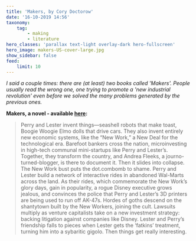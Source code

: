 ```yaml
---
title: 'Makers, by Cory Doctorow'
date: '16-10-2019 14:56'
taxonomy:
    tag:
        - making
        - literature
hero_classes: 'parallax text-light overlay-dark hero-fullscreen'
hero_image: makers-US-cover-large.jpg
show_sidebar: false
feed:
    limit: 10
---
```


*I said a couple times: there are (at least) two books called 'Makers'. People usually read the wrong one, one trying to promote a 'new industrial revolution' even before we solved the many problems generated by the previous ones.*

**Makers, a novel - available [here](https://craphound.com/makers/about/):**

> Perry and Lester invent things—seashell robots that make toast, Boogie Woogie Elmo dolls that drive cars. They also invent entirely new economic systems, like the “New Work,” a New Deal for the technological era. Barefoot bankers cross the nation, microinvesting in high-tech communal mini-startups like Perry and Lester’s. Together, they transform the country, and Andrea Fleeks, a journo-turned-blogger, is there to document it.
> Then it slides into collapse. The New Work bust puts the dot.combomb to shame. Perry and Lester build a network of interactive rides in abandoned Wal-Marts across the land. As their rides, which commemorate the New Work’s glory days, gain in popularity, a rogue Disney executive grows jealous, and convinces the police that Perry and Lester’s 3D printers are being used to run off AK-47s.
> Hordes of goths descend on the shantytown built by the New Workers, joining the cult. Lawsuits multiply as venture capitalists take on a new investment strategy: backing litigation against companies like Disney. Lester and Perry’s friendship falls to pieces when Lester gets the ‘fatkins’ treatment, turning him into a sybaritic gigolo.
> Then things get really interesting.
